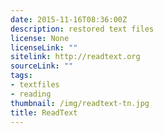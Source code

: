 ```yaml
---
date: 2015-11-16T08:36:00Z
description: restored text files
license: None
licenseLink: ""
sitelink: http://readtext.org
sourceLink: ""
tags:
- textfiles
- reading
thumbnail: /img/readtext-tn.jpg
title: ReadText
---
```


